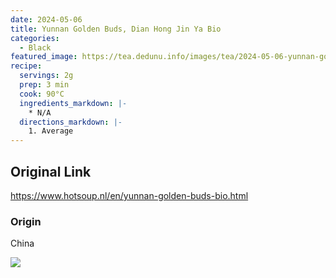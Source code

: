 ```yaml
---
date: 2024-05-06
title: Yunnan Golden Buds, Dian Hong Jin Ya Bio
categories:
  - Black
featured_image: https://tea.dedunu.info/images/tea/2024-05-06-yunnan-golden-buds-1.jpeg
recipe:
  servings: 2g
  prep: 3 min
  cook: 90°C
  ingredients_markdown: |-
    * N/A
  directions_markdown: |-
    1. Average
---
```


## Original Link

<https://www.hotsoup.nl/en/yunnan-golden-buds-bio.html>

### Origin

China

![](https://tea.dedunu.info/images/tea/2024-05-06-yunnan-golden-buds-2.jpeg)